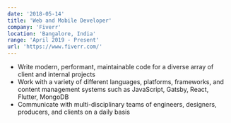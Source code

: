 ```yaml
---
date: '2018-05-14'
title: 'Web and Mobile Developer'
company: 'Fiverr'
location: 'Bangalore, India'
range: 'April 2019 - Present'
url: 'https://www.fiverr.com/'
---
```


- Write modern, performant, maintainable code for a diverse array of client and internal projects
- Work with a variety of different languages, platforms, frameworks, and content management systems such as JavaScript, Gatsby, React, Flutter, MongoDB
- Communicate with multi-disciplinary teams of engineers, designers, producers, and clients on a daily basis
